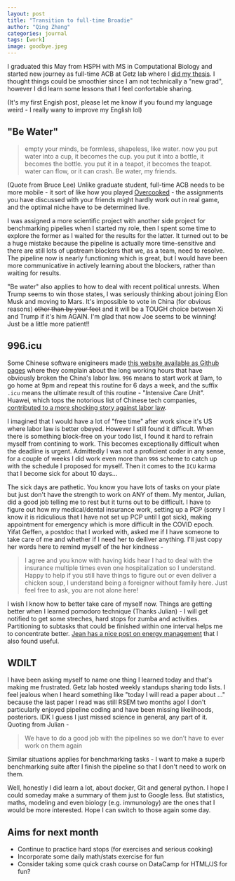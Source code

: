 ```yaml
---
layout: post
title: "Transition to full-time Broadie"
author: "Qing Zhang"
categories: journal
tags: [work]
image: goodbye.jpeg
---
```


I graduated this May from HSPH with MS in Computational Biology and started new journey as full-time ACB at Getz lab where I [did my thesis](https://github.com/getzlab/mutect-benchmark). I thought things could be smoothier since I am not technically a "new grad", however I did learn some lessons that I feel confortable sharing.

(It's my first Engish post, please let me know if you found my language weird - I really wany to improve my English lol)


## "Be Water"

> empty your minds,
> be formless, shapeless, like water.
> now you put water into a cup, it becomes the cup.
> you put it into a bottle, it becomes the bottle.
> you put it in a teapot, it becomes the teapot.
> water can flow, or it can crash.
> Be water, my friends.

(Quote from Bruce Lee) Unlike graduate student, full-time ACB needs to be more mobile - it sort of like how you played [Overcooked](https://store.steampowered.com/app/728880/Overcooked_2/) - the assignments you have discussed with your friends might hardly work out in real game, and the optimal niche have to be determined live.

I was assigned a more scientific project with another side project for benchmarking pipelies when I started my role, then I spent some time to explore the former as I waited for the results for the latter. It turned out to be a huge mistake because the pipeline is actually more time-sensitive and there are still lots of upstream blockers that we, as a team, need to resolve. The pipeline now is nearly functioning which is great, but I would have been more communicative in actively learning about the blockers, rather than waiting for results.

"Be water" also applies to how to deal with recent political unrests. When Trump seems to win those states, I was seriously thinking about joining Elon Musk and moving to Mars. It's impossible to vote in China (for obvious reasons) ~~other than by your feet~~ and it will be a TOUGH choice between Xi and Trump if it's him AGAIN. I'm glad that now Joe seems to be winning! Just be a little more patient!!


## 996.icu

Some Chinese software enigineers made [this website available as Github pages](https://996.icu/#/en_US) where they complain about the long working hours that have obviously broken the China's labor law. `996` means to start work at 9am, to go home at 9pm and repeat this routine for 6 days a week, and the suffix `.icu` means the ultimate result of this routine - "*I*ntensive *C*are *U*nit". Huawei, which tops the notorious list of Chinese tech companies, [contributed to a more shocking story against labor law](https://www.bbc.com/news/technology-50658787).

I imagined that I would have a lot of "free time" after work since it's US where labor law is better obeyed. However I still found it difficult. When there is something block-free on your todo list, I found it hard to refrain myself from contining to work. This becomes exceptionally difficult when the deadline is urgent. Admittedly I was not a proficient coder in any sense, for a couple of weeks I did work even more than `996` scheme to catch up with the schedule I proposed for myself. Then it comes to the `ICU` karma that I become sick for about 10 days...

The sick days are pathetic. You know you have lots of tasks on your plate but just don't have the strength to work on ANY of them. My mentor, Julian, did a good job telling me to rest but it turns out to be difficult. I have to figure out how my medical/dental insurance work, setting up a PCP (sorry I know it is ridiculious that I have not set up PCP until I got sick), making appointment for emergency which is more difficult in the COVID epoch. Yifat Geffen, a postdoc that I worked with, asked me if I have someone to take care of me and whether if I need her to deiliver anything. I'll just copy her words here to remind myself of the her kindness - 

> I agree and you know with having kids hear I had to deal with the insurance multiple times even one hospitalization so I understand. Happy to help if you still have things to figure out or even deliver a chicken soup, I understand being a foreigner without family here. Just feel free to ask, you are not alone here!

I wish I know how to better take care of myself now. Things are getting better when I learned pomodoro technique (Thanks Julian) - I will get notified to get some streches, hard stops for zumba and activities. Partitioning to subtasks that could be finished within one interval helps me to concentrate better. [Jean has a nice post on energy management](https://twitter.com/jeanqasaur/status/1317896597603110912?s=20) that I also found useful. 

## WDILT

I have been asking myself to name one thing I learned today and that's making me frustrated. Getz lab hosted weekly standups sharing todo lists. I feel jealous when I heard something like "today I will read a paper about ..." because the last paper I read was still RSEM two months ago! I don't particularly enjoyed pipeline coding and have been missing likelihoods, posteriors. IDK I guess I just missed science in general, any part of it. Quoting from Julian - 

> We have to do a good job with the pipelines so we don’t have to ever work on them again

Similar situations applies for benchmarking tasks - I want to make a superb benchmarking suite after I finish the pipeline so that I don't need to work on them. 

Well, honestly I did learn a lot, about docker, Git and general python. I hope I could someday make a summary of them just to Google less. But statistics, maths, modeling and even biology (e.g. immunology) are the ones that I would be more interested. Hope I can switch to those again some day.

## Aims for next month

- Continue to practice hard stops (for exercises and serious cooking)
- Incorporate some daily math/stats exercise for fun
- Consider taking some quick crash course on DataCamp for HTML/JS for fun?


